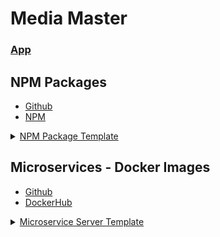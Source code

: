# Media Master
### **[App](https://github.com/FMI-MediaMaster/MediaMaster)**

## NPM Packages
- [Github](https://github.com/orgs/FMI-MediaMaster/packages?ecosystem=npm)
- [NPM](https://www.npmjs.com/org/media-master?activeTab=packages)

<details>
  <summary><a href="https://github.com/FMI-MediaMaster/NpmTemplate">NPM Package Template</a></summary>
  &nbsp;&nbsp;&nbsp;&nbsp;├─&nbsp; <a href="https://github.com/FMI-MediaMaster/metadata-service-tests">metadata-service-tests</a> <br>
  &nbsp;&nbsp;&nbsp;&nbsp;├─&nbsp; <a href="https://github.com/FMI-MediaMaster/load-dotenv">load-dotenv</a>                       <br>
  &nbsp;&nbsp;&nbsp;&nbsp;├─&nbsp; <a href="https://github.com/FMI-MediaMaster/express-crud-router">express-crud-router</a>       <br>
  &nbsp;&nbsp;&nbsp;&nbsp;├─&nbsp; <a href="https://github.com/FMI-MediaMaster/http-errors">http-errors</a>                       <br>
  &nbsp;&nbsp;&nbsp;&nbsp;├─&nbsp; <a href="https://github.com/FMI-MediaMaster/string-utils">string-utils</a>                     <br>
  &nbsp;&nbsp;&nbsp;&nbsp;└─&nbsp; <a href="https://github.com/FMI-MediaMaster/express-middleware">express-middleware</a>         <br>
</details>

## Microservices - Docker Images
- [Github](https://github.com/orgs/FMI-MediaMaster/packages?ecosystem=container)
- [DockerHub](https://hub.docker.com/repositories/mediamasterorg)

<details>
  <summary><a href="https://github.com/FMI-MediaMaster/ServerTemplate">Microservice Server Template</a></summary>
  &nbsp;&nbsp;&nbsp;&nbsp;└─&nbsp; <a href="https://github.com/FMI-MediaMaster/TMDB-Service">TMDB Service</a> <br>
</details>

